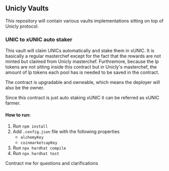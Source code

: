 ## Unicly Vaults

This repository will contain various vaults implementations sitting on top of Unicly protocol.

### UNIC to xUNIC auto staker

This vault will claim UNICs automatically and stake them in xUNIC. It is basically a regular masterchef 
except for the fact that the rewards are not minted but claimed from Unicly masterchef. Furthremore, 
because the lp tokens are not sitting inside this contract but in Unicly's masterchef, the amount of 
lp tokens each pool has is needed to be saved in the contract.

The contract is upgradable and owneable, which means the deployer will also be the owner.

Since this contract is just auto staking xUNIC it can be referred as xUNIC farmer.

#### How to run:

1. Run `npm install`
2. Add `.config.json` file with the following properties
    - `alchemyKey`
    - `coinmarketcapKey`
3. Run `npx hardhat compile`
4. Run `npx hardhat test`

Contract me for questions and clarifications